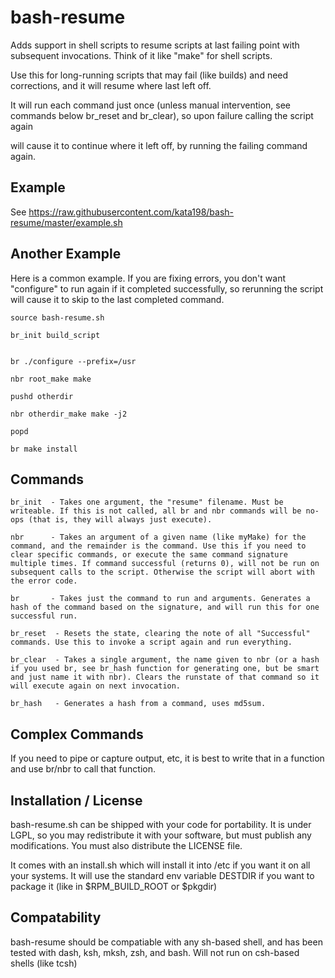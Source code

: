 # bash-resume
Adds support in shell scripts to resume scripts at last failing point with subsequent invocations. Think of it like "make" for shell scripts.

Use this for long-running scripts that may fail (like builds) and need corrections, and it will resume where last left off.

It will run each command just once (unless manual intervention, see commands below br\_reset and br\_clear), so upon failure calling the script again

will cause it to continue where it left off, by running the failing command again.


Example
-------

See https://raw.githubusercontent.com/kata198/bash-resume/master/example.sh

Another Example
---------------

Here is a common example. If you are fixing errors, you don't want "configure" to run again if it completed successfully, so rerunning the script will cause it to skip to the last completed command.

    source bash-resume.sh

    br_init build_script


    br ./configure --prefix=/usr

    nbr root_make make

    pushd otherdir

    nbr otherdir_make make -j2

    popd

    br make install


Commands
--------

    br_init  - Takes one argument, the "resume" filename. Must be writeable. If this is not called, all br and nbr commands will be no-ops (that is, they will always just execute).

    nbr      - Takes an argument of a given name (like myMake) for the command, and the remainder is the command. Use this if you need to clear specific commands, or execute the same command signature multiple times. If command successful (returns 0), will not be run on subsequent calls to the script. Otherwise the script will abort with the error code.

    br       - Takes just the command to run and arguments. Generates a hash of the command based on the signature, and will run this for one successful run.

    br_reset  - Resets the state, clearing the note of all "Successful" commands. Use this to invoke a script again and run everything.

    br_clear  - Takes a single argument, the name given to nbr (or a hash if you used br, see br_hash function for generating one, but be smart and just name it with nbr). Clears the runstate of that command so it will execute again on next invocation.

    br_hash   - Generates a hash from a command, uses md5sum.


Complex Commands
----------------

If you need to pipe or capture output, etc, it is best to write that in a function and use br/nbr to call that function.


Installation / License
----------------------

bash-resume.sh can be shipped with your code for portability. It is under LGPL, so you may redistribute it with your software, but must publish any modifications. You must also distribute the LICENSE file.

It comes with an install.sh which will install it into /etc if you want it on all your systems. It will use the standard env variable DESTDIR if you want to package it (like in $RPM_BUILD_ROOT or $pkgdir)

Compatability
-------------

bash-resume should be compatiable with any sh-based shell, and has been tested with dash, ksh, mksh, zsh, and bash. Will not run on csh-based shells (like tcsh)
